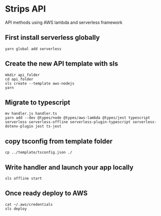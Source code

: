 # Strips API 
API methods using AWS lambda and serverless framework

## First install serverless globally

```shell
yarn global add serverless
```

## Create the new API template with sls

```shell
mkdir api_folder
cd api_folder
sls create --template aws-nodejs
yarn
```

## Migrate to typescript

```shell
mv handler.js handler.ts
yarn add --dev @types/node @types/aws-lambda @types/jest typescript serverless serverless-offline serverless-plugin-typescript serverless-dotenv-plugin jest ts-jest
```

## copy tsconfig from template folder
```shell
cp ../template/tsconfig.json ./
```

## Write handler and launch your app locally
```shell
sls offline start
```

## Once ready deploy to AWS
```shell
cat ~/.aws/credentials
sls deploy
```

